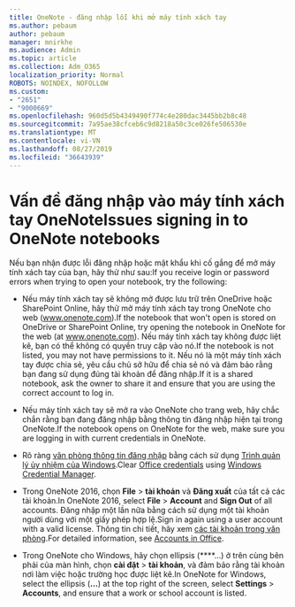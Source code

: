 ```yaml
---
title: OneNote - đăng nhập lỗi khi mở máy tính xách tay
ms.author: pebaum
author: pebaum
manager: mnirkhe
ms.audience: Admin
ms.topic: article
ms.collection: Adm_O365
localization_priority: Normal
ROBOTS: NOINDEX, NOFOLLOW
ms.custom:
- "2651"
- "9000669"
ms.openlocfilehash: 960d5d5b4349490f774c4e280dac3445bb2b8c48
ms.sourcegitcommit: 7a95ae38cfceb6c9d8218a50c3ce026fe506530e
ms.translationtype: MT
ms.contentlocale: vi-VN
ms.lasthandoff: 08/27/2019
ms.locfileid: "36643939"
---
```

# <a name="issues-signing-in-to-onenote-notebooks"></a><span data-ttu-id="e67fd-102">Vấn đề đăng nhập vào máy tính xách tay OneNote</span><span class="sxs-lookup"><span data-stu-id="e67fd-102">Issues signing in to OneNote notebooks</span></span>

<span data-ttu-id="e67fd-103">Nếu bạn nhận được lỗi đăng nhập hoặc mật khẩu khi cố gắng để mở máy tính xách tay của bạn, hãy thử như sau:</span><span class="sxs-lookup"><span data-stu-id="e67fd-103">If you receive login or password errors when trying to open your notebook, try the following:</span></span>

- <span data-ttu-id="e67fd-104">Nếu máy tính xách tay sẽ không mở được lưu trữ trên OneDrive hoặc SharePoint Online, hãy thử mở máy tính xách tay trong OneNote cho web (www.onenote.com).</span><span class="sxs-lookup"><span data-stu-id="e67fd-104">If the notebook that won't open is stored on OneDrive or SharePoint Online, try opening the notebook in OneNote for the web (at www.onenote.com).</span></span> <span data-ttu-id="e67fd-105">Nếu máy tính xách tay không được liệt kê, bạn có thể không có quyền truy cập vào nó.</span><span class="sxs-lookup"><span data-stu-id="e67fd-105">If the notebook is not listed, you may not have permissions to it.</span></span> <span data-ttu-id="e67fd-106">Nếu nó là một máy tính xách tay được chia sẻ, yêu cầu chủ sở hữu để chia sẻ nó và đảm bảo rằng bạn đang sử dụng đúng tài khoản để đăng nhập.</span><span class="sxs-lookup"><span data-stu-id="e67fd-106">If it is a shared notebook, ask the owner to share it and ensure that you are using the correct account to log in.</span></span>

- <span data-ttu-id="e67fd-107">Nếu máy tính xách tay sẽ mở ra vào OneNote cho trang web, hãy chắc chắn rằng bạn đang đăng nhập bằng thông tin đăng nhập hiện tại trong OneNote.</span><span class="sxs-lookup"><span data-stu-id="e67fd-107">If the notebook opens on OneNote for the web, make sure you are logging in with current credentials in OneNote.</span></span> 

- <span data-ttu-id="e67fd-108">Rõ ràng [văn phòng thông tin đăng nhập](https://docs.microsoft.com/office/troubleshoot/error-messages/another-account-already-signed-in#step-3-clear-cached-credentials-on-the-computer) bằng cách sử dụng [Trình quản lý ủy nhiệm của Windows](https://support.microsoft.com/help/4026814/windows-accessing-credential-manager).</span><span class="sxs-lookup"><span data-stu-id="e67fd-108">Clear [Office credentials](https://docs.microsoft.com/office/troubleshoot/error-messages/another-account-already-signed-in#step-3-clear-cached-credentials-on-the-computer) using [Windows Credential Manager](https://support.microsoft.com/help/4026814/windows-accessing-credential-manager).</span></span>

- <span data-ttu-id="e67fd-109">Trong OneNote 2016, chọn **File** > **tài khoản** và **Đăng xuất** của tất cả các tài khoản.</span><span class="sxs-lookup"><span data-stu-id="e67fd-109">In OneNote 2016, select **File** > **Account** and **Sign Out** of all accounts.</span></span> <span data-ttu-id="e67fd-110">Đăng nhập một lần nữa bằng cách sử dụng một tài khoản người dùng với một giấy phép hợp lệ.</span><span class="sxs-lookup"><span data-stu-id="e67fd-110">Sign in again using a user account with a valid license.</span></span> <span data-ttu-id="e67fd-111">Thông tin chi tiết, hãy xem [các tài khoản trong văn phòng](https://support.office.com/article/accounts-in-office-628ea040-f265-49de-b986-be09c3ebf8a9).</span><span class="sxs-lookup"><span data-stu-id="e67fd-111">For detailed information, see [Accounts in Office](https://support.office.com/article/accounts-in-office-628ea040-f265-49de-b986-be09c3ebf8a9).</span></span>

- <span data-ttu-id="e67fd-112">Trong OneNote cho Windows, hãy chọn ellipsis (\*\*\*\*...) ở trên cùng bên phải của màn hình, chọn **cài đặt** > **tài khoản**, và đảm bảo rằng tài khoản nơi làm việc hoặc trường học được liệt kê.</span><span class="sxs-lookup"><span data-stu-id="e67fd-112">In OneNote for Windows, select the ellipsis (**…**) at the top right of the screen, select **Settings** > **Accounts**, and ensure that a work or school account is listed.</span></span>